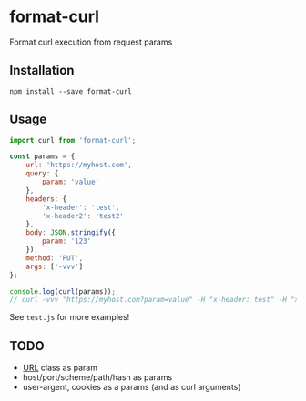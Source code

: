 # format-curl

Format curl execution from request params

## Installation

```shell
npm install --save format-curl
```

## Usage

```js
import curl from 'format-curl';

const params = {
    url: 'https://myhost.com',
    query: {
        param: 'value'
    },
    headers: {
        'x-header': 'test',
        'x-header2': 'test2'
    },
    body: JSON.stringify({
        param: '123'
    }),
    method: 'PUT',
    args: ['-vvv']
};

console.log(curl(params));
// curl -vvv "https://myhost.com?param=value" -H "x-header: test" -H "x-header2: test2" --data '{"param":"123"}' -X PUT
```

See `test.js` for more examples!

## TODO
* [URL](https://nodejs.org/api/url.html#url_class_url) class as param
* host/port/scheme/path/hash as params
* user-argent, cookies as a params (and as curl arguments)

